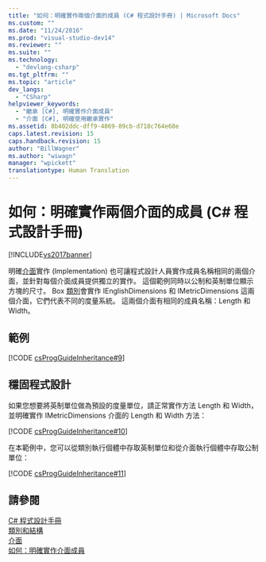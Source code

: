 ```yaml
---
title: "如何：明確實作兩個介面的成員 (C# 程式設計手冊) | Microsoft Docs"
ms.custom: ""
ms.date: "11/24/2016"
ms.prod: "visual-studio-dev14"
ms.reviewer: ""
ms.suite: ""
ms.technology: 
  - "devlang-csharp"
ms.tgt_pltfrm: ""
ms.topic: "article"
dev_langs: 
  - "CSharp"
helpviewer_keywords: 
  - "繼承 [C#], 明確實作介面成員"
  - "介面 [C#], 明確使用繼承實作"
ms.assetid: 8b402ddc-dff9-4869-89cb-d718c764e68e
caps.latest.revision: 15
caps.handback.revision: 15
author: "BillWagner"
ms.author: "wiwagn"
manager: "wpickett"
translationtype: Human Translation
---
```

# 如何：明確實作兩個介面的成員 (C# 程式設計手冊)
[!INCLUDE[vs2017banner](../../../csharp/includes/vs2017banner.md)]

明確[介面](../../../csharp/language-reference/keywords/interface.md)實作 \(Implementation\) 也可讓程式設計人員實作成員名稱相同的兩個介面，並針對每個介面成員提供獨立的實作。  這個範例同時以公制和英制單位顯示方塊的尺寸。  Box [類別](../../../csharp/language-reference/keywords/class.md)會實作 IEnglishDimensions 和 IMetricDimensions 這兩個介面，它們代表不同的度量系統。  這兩個介面有相同的成員名稱：Length 和 Width。  
  
## 範例  
 [!CODE [csProgGuideInheritance#9](../CodeSnippet/VS_Snippets_VBCSharp/csProgGuideInheritance#9)]  
  
## 穩固程式設計  
 如果您想要將英制單位做為預設的度量單位，請正常實作方法 Length 和 Width，並明確實作 IMetricDimensions 介面的 Length 和 Width 方法：  
  
 [!CODE [csProgGuideInheritance#10](../CodeSnippet/VS_Snippets_VBCSharp/csProgGuideInheritance#10)]  
  
 在本範例中，您可以從類別執行個體中存取英制單位和從介面執行個體中存取公制單位：  
  
 [!CODE [csProgGuideInheritance#11](../CodeSnippet/VS_Snippets_VBCSharp/csProgGuideInheritance#11)]  
  
## 請參閱  
 [C\# 程式設計手冊](../../../csharp/programming-guide/index.md)   
 [類別和結構](../../../csharp/programming-guide/classes-and-structs/index.md)   
 [介面](../../../csharp/programming-guide/interfaces/index.md)   
 [如何：明確實作介面成員](../../../csharp/programming-guide/interfaces/how-to-explicitly-implement-interface-members.md)
